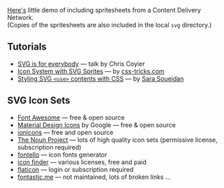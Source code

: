 

[Here's](./demo) little demo of including spritesheets from a Content Delivery Network.  
(Copies of the spritesheets are also included in the local `svg` directory.)

## Tutorials

- [SVG is for everybody](https://www.youtube.com/watch?v=w83XRCkMtHQ) — talk by Chris Coyier
- [Icon System with SVG Sprites](https://css-tricks.com/svg-sprites-use-better-icon-fonts) — by [css-tricks.com](https://css-tricks.com/)
- [Styling SVG `<use>` contents with CSS](https://tympanus.net/codrops/2015/07/16/styling-svg-use-content-css/) — by [Sara Soueidan](https://tympanus.net/codrops/author/sarasoueidan/)

## SVG Icon Sets

- [Font Awesome](https://fontawesome.com/) — free & open source
- [Material Design Icons](https://design.google.com/icons/) by Google — free & open source
- [ionicons](https://ionicons.com/) — free and open source
- [The Noun Project](https://thenounproject.com/)  —  lots of high quality icon sets (permissive license, subscription required)
- [fontello](http://fontello.com/) — icon fonts generator
- [icon finder](https://www.iconfinder.com/) — various licenses, free and paid
- [flaticon](https://www.flaticon.com/)  — login or subscription required
- [fontastic.me](http://fontastic.me/)  — not maintained, lots of broken links ...



